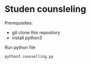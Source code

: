 # Studen counsleling 

Prerequisites:
* git clone this repository
* install python3


Run python file

```
python3 counselling.py
```
